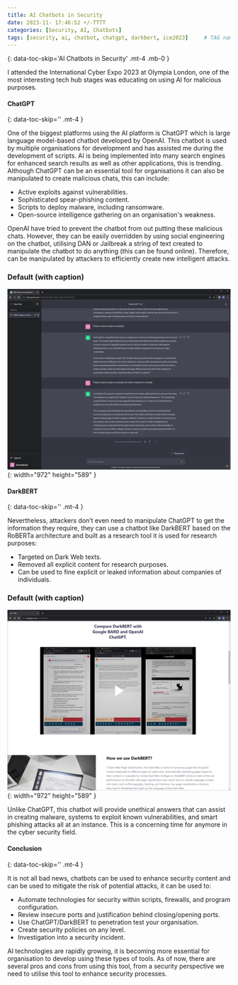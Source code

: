 ```yaml
---
title: AI Chatbots in Security
date: 2023-11- 17:46:52 +/-TTTT
categories: [Security, AI, Chatbots]
tags: [security, ai, chatbot, chatgpt, darkbert, ice2023]     # TAG names should always be lowercase
---
```


{: data-toc-skip='AI Chatbots in Security' .mt-4 .mb-0 }

I attended the International Cyber Expo 2023 at Olympia London, one of the most interesting tech hub stages was educating on using AI for malicious purposes.

####  ChatGPT
{: data-toc-skip='' .mt-4 }

One of the biggest platforms using the AI platform is ChatGPT which is large language model-based chatbot developed by OpenAI. This chatbot is used by multiple organisations for development and has assisted me during the development of scripts. AI is being implemented into many search engines for enhanced search results as well as other applications, this is trending. 
Although ChatGPT can be an essential tool for organisations it can also be manipulated to create malicious chats, this can include: 
- Active exploits against vulnerabilities. 
- Sophisticated spear-phishing content. 
- Scripts to deploy malware, including ransomware. 
- Open-source intelligence gathering on an organisation's weakness. 

OpenAI have tried to prevent the chatbot from out putting these malicious chats. However, they can be easily overridden by using social engineering on the chatbot, utilising DAN or Jailbreak a string of text created to manipulate the chatbot to do anything (this can be found online). Therefore, can be manipulated by attackers to efficiently create new intelligent attacks.

### Default (with caption)
![Desktop View](/_posts/images/chatgpt_dan.png){: width="972" height="589" }

####  DarkBERT
{: data-toc-skip='' .mt-4 }

Nevertheless, attackers don’t even need to manipulate ChatGPT to get the information they require, they can use a chatbot like DarkBERT based on the RoBERTa architecture and built as a research tool it is used for research purposes: 
- Targeted on Dark Web texts.  
- Removed all explicit content for research purposes. 
- Can be used to fine explicit or leaked information about companies of individuals. 

### Default (with caption)
![Desktop View](/_posts/images/darkbert_site.png){: width="972" height="589" }

Unlike ChatGPT, this chatbot will provide unethical answers that can assist in creating malware, systems to exploit known vulnerabilities, and smart phishing attacks all at an instance. This is a concerning time for anymore in the cyber security field.  

####  Conclusion
{: data-toc-skip='' .mt-4 }

It is not all bad news, chatbots can be used to enhance security content and can be used to mitigate the risk of potential attacks, it can be used to: 
- Automate technologies for security within scripts, firewalls, and program configuration. 
- Review insecure ports and justification behind closing/opening ports. 
- Use ChatGPT/DarkBERT to penetration test your organisation. 
- Create security policies on any level. 
- Investigation into a security incident.   

AI technologies are rapidly growing, it is becoming more essential for organisation to develop using these types of tools. As of now, there are several pros and cons from using this tool, from a security perspective we need to utilise this tool to enhance security processes.